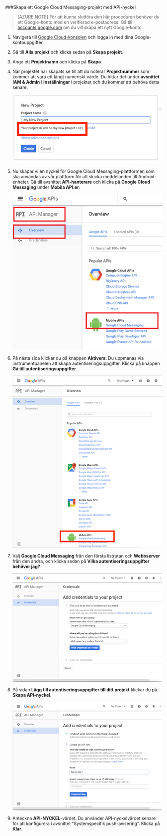 
###Skapa ett Google Cloud Messaging-projekt med API-nyckel

>[AZURE.NOTE] För att kunna slutföra den här proceduren behöver du ett Google-konto med en verifierad e-postadress. Gå till <a href="http://go.microsoft.com/fwlink/p/?LinkId=268302" target="_blank">accounts.google.com</a> om du vill skapa ett nytt Google-konto.

1. Navigera till [Google Cloud-konsolen](https://console.developers.google.com/project) och logga in med dina Google-kontouppgifter.

2. Gå till **Alla projekt** och klicka sedan på **Skapa projekt**.

3. Ange ett **Projektnamn** och klicka på **Skapa**

4. När projektet har skapats se till att du noterar **Projektnummer** som kommer att vara ett långt numeriskt värde. Du hittar det under **avsnittet IAM & Admin** i **Inställningar** i projektet och du kommer att behöva detta senare. 
 
    ![](./media/mobile-engagement-enable-google-cloud-messaging/project-number.png)

5. Nu skapar vi en nyckel för Google Cloud Messaging-plattformen som ska användas av vår plattform för att skicka meddelanden till Android-enheter. Gå till avsnittet **API-hanterare** och klicka på **Google Cloud Messaging** under **Mobila API:er**. 

    ![](./media/mobile-engagement-enable-google-cloud-messaging/gcm.png)

6. På nästa sida klickar du på knappen **Aktivera**. Du uppmanas via instrumentpanelen att skapa autentiseringsuppgifter. Klicka på knappen **Gå till autentiseringsuppgifter**. 

    ![](./media/mobile-engagement-enable-google-cloud-messaging/enable-GCM.png)

6. Välj **Google Cloud Messaging** från den första listrutan och **Webbserver** från den andra, och klicka sedan på **Vilka autentiseringsuppgifter behöver jag?**

    ![](./media/mobile-engagement-enable-google-cloud-messaging/create-server-key.png)

7. På sidan **Lägg till autentiseringsuppgifter till ditt projekt** klickar du på **Skapa API-nyckel**.

    ![](./media/mobile-engagement-enable-google-cloud-messaging/create-server-key5.png)

8. Anteckna **API-NYCKEL**-värdet. Du använder API-nyckelvärdet senare för att konfigurera i avsnittet ”Systemspecifik push-avisering”. Klicka på **Klar**.


<!--HONumber=Sep16_HO3-->


